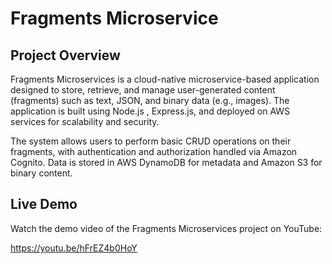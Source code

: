 # Fragments Microservice

## Project Overview

Fragments Microservices is a cloud-native microservice-based application designed to store, retrieve, and manage user-generated content (fragments) such as text, JSON, and binary data (e.g., images). The application is built using Node.js , Express.js, and deployed on AWS services for scalability and security.

The system allows users to perform basic CRUD operations on their fragments, with authentication and authorization handled via Amazon Cognito. Data is stored in AWS DynamoDB for metadata and Amazon S3 for binary content.

## Live Demo

Watch the demo video of the Fragments Microservices project on YouTube:

https://youtu.be/hFrEZ4b0HoY


